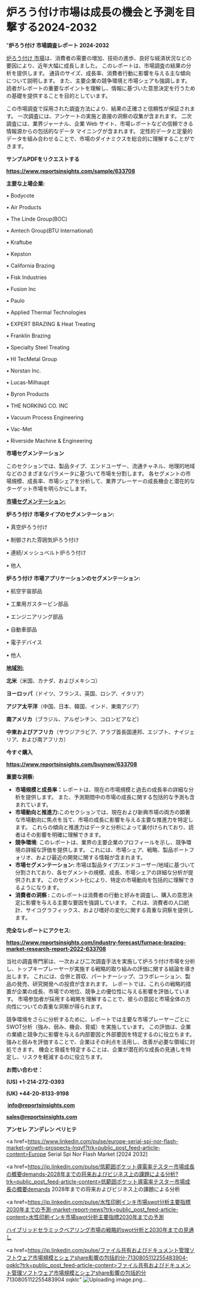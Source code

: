 # 炉ろう付け市場は成長の機会と予測を目撃する2024-2032

"<strong>炉ろう付け 市場調査レポート 2024-2032</strong>

<a href=https://www.reportsinsights.com/sample/633708>炉ろう付け 市場</a>は、消費者の需要の増加、技術の進歩、良好な経済状況などの要因により、近年大幅に成長しました。 このレポートは、市場調査の結果の分析を提供します。 通貨のサイズ、成長率、消費者行動に影響を与える主な傾向について説明します。 また、主要企業の競争環境と市場シェアも強調します。 読者がレポートの重要なポイントを理解し、情報に基づいた意思決定を行うための基礎を提供することを目的としています。

この市場調査で採用された調査方法により、結果の正確さと信頼性が保証されます。 一次調査には、アンケートの実施と直接の洞察の収集が含まれます。 二次調査には、業界ジャーナル、企業 Web サイト、市場レポートなどの信頼できる情報源からの包括的なデータ マイニングが含まれます。 定性的データと定量的データを組み合わせることで、市場のダイナミクスを総合的に理解することができます。

<strong><b>サンプルPDFをリクエストする</b></strong>

<a href=https://www.reportsinsights.com/sample/633708><strong><u>https://www.reportsinsights.com/sample/633708</u></strong></a>

<strong>主要な上場企業:</strong>

• Bodycote

• Air Products

• The Linde Group(BOC)

• Amtech Group(BTU International)

• Kraftube

• Kepston

• California Brazing

• Fisk Industries

• Fusion Inc

• Paulo

• Applied Thermal Technologies

• EXPERT BRAZING & Heat Treating

• Franklin Brazing

• Specialty Steel Treating

• HI TecMetal Group

• Norstan Inc.

• Lucas-Milhaupt

• Byron Products

• THE NORKING CO. INC

• Vacuum Process Engineering

• Vac-Met

• Riverside Machine & Engineering

<strong>市場セグメンテーション</strong>

このセクションでは、製品タイプ、エンドユーザー、流通チャネル、地理的地域などのさまざまなパラメータに基づいて市場を分割します。 各セグメントの市場規模、成長率、市場シェアを分析して、業界プレーヤーの成長機会と潜在的なターゲット市場を明らかにします。

<strong><u>市場セグメンテーション</u></strong><strong><u>:</u></strong>

<strong>炉ろう付け 市場タイプのセグメンテーション:</strong>

• 真空炉ろう付け

• 制御された雰囲気炉ろう付け

• 連続/メッシュベルト炉ろう付け

• 他人

<strong>炉ろう付け 市場アプリケーションのセグメンテーション:</strong>

• 航空宇宙部品

• 工業用ガスタービン部品

• エンジニアリング部品

• 自動車部品

• 電子デバイス

• 他人

<strong><u>地域別</u></strong><strong><u>:</u></strong>

<strong>北米</strong>（米国、カナダ、およびメキシコ）

<strong>ヨーロッパ</strong>（ドイツ、フランス、英国、ロシア、イタリア）

<strong>アジア太平洋</strong>（中国、日本、韓国、インド、東南アジア）

<strong>南アメリカ</strong>（ブラジル、アルゼンチン、コロンビアなど）

<strong>中東およびアフリカ</strong>（サウジアラビア、アラブ首長国連邦、エジプト、ナイジェリア、および南アフリカ）

<strong>今すぐ購入</strong>

<a href=https://www.reportsinsights.com/buynow/633708><strong><u>https://www.reportsinsights.com/buynow/633708</u></strong></a>

<strong>重要な洞察:</strong>
<ul>
  <li><strong>市場規模と成長率：</strong>レポートは、現在の市場規模と過去の成長率の詳細な分析を提供します。 また、予測期間中の市場の成長に関する包括的な予測も含まれています。</li>
  <li><strong>市場動向と推進力:</strong>このセクションでは、現在および新興市場の両方の顕著な市場動向に焦点を当て、市場の成長に影響を与える主要な推進力を特定します。 これらの傾向と推進力はデータと分析によって裏付けられており、読者はその影響を明確に理解できます。</li>
  <li><strong>競争環境</strong>: このレポートは、業界の主要企業のプロフィールを示し、競争環境の詳細な評価を提供します。 これには、市場シェア、戦略、製品ポートフォリオ、および最近の開発に関する情報が含まれます。</li>
  <li><strong>市場セグメンテーション: </strong>市場は製品タイプ/エンドユーザー/地域に基づいて分割されており、各セグメントの規模、成長、市場シェアの詳細な分析が提供されます。 このセグメント化により、特定の市場動向を包括的に理解できるようになります。</li>
  <li><strong>消費者の洞察 : </strong>このレポートは消費者の行動と好みを調査し、購入の意思決定に影響を与える主要な要因を強調しています。 これは、消費者の人口統計、サイコグラフィックス、および嗜好の変化に関する貴重な洞察を提供します。</li>
</ul>
<strong>完全なレポートにアクセス:</strong>

<a href=https://www.reportsinsights.com/industry-forecast/furnace-brazing-market-research-report-2022-633708><strong><u><b>https://www.reportsinsights.com/industry-forecast/furnace-brazing-market-research-report-2022-633708</b></u></strong></a>

当社の調査専門家は、一次および二次調査手法を実施して炉ろう付け市場を分析し、トップキープレーヤーが実施する戦略的取り組みの評価に関する結論を導き出します。 これには、合併と買収、パートナーシップ、コラボレーション、製品の発売、研究開発への投資が含まれます。 レポートでは、これらの戦略的措置が企業の成長、市場での地位、競争上の優位性に与える影響を評価しています。 市場参加者が採用する戦略を理解することで、彼らの意図と市場全体の方向性についての貴重な洞察が得られます。

競争環境をさらに分析するために、レポートでは主要な市場プレーヤーごとにSWOT分析（強み、弱み、機会、脅威）を実施しています。 この評価は、企業の業績と競争力に影響を与える内部要因と外部要因を特定するのに役立ちます。 強みと弱みを評価することで、企業はその利点を活用し、改善が必要な領域に対処できます。 機会と脅威を特定することは、企業が潜在的な成長の見通しを特定し、リスクを軽減するのに役立ちます。

<strong>お問い合わせ：</strong>

<strong>(US) +1-214-272-0393</strong>

<strong>(UK) +44-20-8133-9198</strong>

<strong> </strong><a href=info@reportsinsights.com><strong><u>info@reportsinsights.com</u></strong></a>

<a href=sales@reportsinsights.com><strong><u>sales@reportsinsights.com</u></strong></a>

<strong>アンセレ アンデレン ベリヒテ</strong>

<a href=https://www.linkedin.com/pulse/europe-serial-spi-nor-flash-market-growth-prospects-lnqyf?trk=public_post_feed-article-content>Europe Serial Spi Nor Flash Market [2024 2032]</a>

<a href=https://jp.linkedin.com/pulse/低範囲ポケット導電率テスター市場成長の概要demands-2028年までの将来およびビジネス上の課題による分析?trk=public_post_feed-article-content>低範囲ポケット導電率テスター市場成長の概要demands 2028年までの将来およびビジネス上の課題による分析</a>

<a href=https://jp.linkedin.com/pulse/水性印刷インキ市場swot分析主要指標2030年までの予測-market-report-news?trk=public_post_feed-article-content>水性印刷インキ市場swot分析主要指標2030年までの予測</a>

<a href=https://www.linkedin.com/pulse/ハイブリッドセラミックベアリング市場の戦略的swot分析と2030年までの見通し-reports-insights-expert-ode0f/>ハイブリッドセラミックベアリング市場の戦略的swot分析と2030年までの見通し</a>

<a href=https://jp.linkedin.com/pulse/ファイル共有およびドキュメント管理ソフトウェア市場規模とシェアshare影響の包括的分-7130805112255483904-oqklc?trk=public_post_feed-article-content>ファイル共有およびドキュメント管理ソフトウェア市場規模とシェアshare影響の包括的分 7130805112255483904 oqklc</a>"
![Uploading image.png…]()
